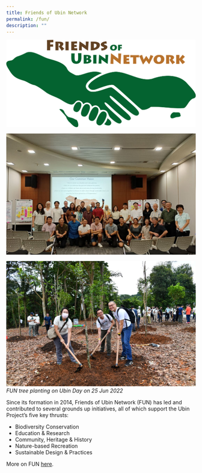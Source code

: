 ```yaml
---
title: Friends of Ubin Network
permalink: /fun/
description: ""
---
```

![Alt text for image on Isomer site](/images/FUN%20Logo.png)

![](/images/fun%20group%20photo_nparks.JPG)

![](/images/fun%20tree%20planting%20on%20ubin%20day%2025%20jun%202022_nparks.JPG)
*FUN tree planting on Ubin Day on 25 Jun 2022*

Since its formation in 2014, Friends of Ubin Network (FUN) has led and contributed to several grounds up initiatives, all of which support the Ubin Project’s five key thrusts:
* Biodiversity Conservation
* Education & Research
* Community, Heritage & History
* Nature-based Recreation
* Sustainable Design & Practices

More on FUN [here](https://www.nparks.gov.sg/pulau-ubin/friends-of-ubin).
